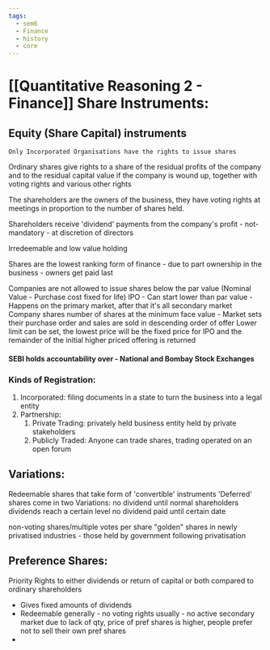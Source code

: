 ```yaml
---
tags:
  - sem6
  - Finance
  - history
  - core
---
```

# [[Quantitative Reasoning 2 -  Finance]] Share Instruments:

## Equity (Share Capital) instruments
	Only Incorporated Organisations have the rights to issue shares

Ordinary shares give rights to a share of the residual profits of the company and to the residual capital value if the company is wound up, together with voting rights and various other rights

The shareholders are the owners of the business, they have voting rights at meetings in proportion to the number of shares held.

Shareholders receive 'dividend' payments from the company's profit - not-mandatory - at discretion of directors

Irredeemable and low value holding

Shares are the lowest ranking form of finance - due to part ownership in the business - owners get paid last

Companies are not allowed to issue shares below the par value (Nominal Value - Purchase cost fixed for life)
	IPO - Can start lower than par value - 
	Happens on the primary market, after that it's all secondary market
	Company shares number of shares at the minimum face value - Market sets their purchase order and sales are sold in descending order of offer
	Lower limit can be set, the lowest price will be the fixed price for IPO and the remainder of the initial higher priced offering is returned

#### SEBI holds accountability over - National and Bombay Stock Exchanges
### Kinds of Registration:
1. Incorporated: filing documents in a state to turn the business into a legal entity
2. Partnership:
	1. Private Trading:  privately held business entity held by private stakeholders
	2. Publicly Traded: Anyone can trade shares, trading operated on an open forum

## Variations: 
Redeemable shares that take form of 'convertible' instruments
'Deferred' shares come in two Variations: 
	no dividend until normal shareholders dividends reach a certain level
	no dividend paid until certain date

non-voting shares/multiple votes per share 
"golden" shares in newly privatised industries - those held by government following privatisation

## Preference Shares:
Priority Rights to either dividends or return of capital or both compared to ordinary shareholders
- Gives fixed amounts of dividends
- Redeemable generally - no voting rights usually - no active secondary market due to lack of qty, price of pref shares is higher, people prefer not to sell their own pref shares
- 